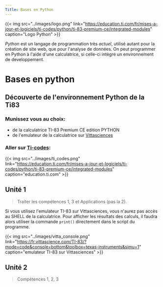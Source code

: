 ```yaml
---
Title: Bases en Python
---
```


{{< img src="../images/logo.png" link="https://education.ti.com/fr/mises-a-jour-et-logiciels/ti-codes/python/ti-83-premium-ce/integrated-modules"  caption="Logo Python" >}}

*Python* est un langage de programmation très *actuel*, utilisé autant pour la création de site web, que pour l'analyse de données. On peut programmer en Python à l'aide d'une calculatrice, si celle-ci intègre un environnement de developpement.

# Bases en python
## Découverte de l'environnement Python de la Ti83
### Munissez vous **au choix**:

* de la calculatrice TI-83 Premium CE edition PYTHON
* de l'emulateur de la calculatrice sur [Vittasciences](https://fr.vittascience.com/TI-83/?mode=code&console=bottom&toolbox=texas-instruments&simu=1)

### Aller sur [Ti-codes](https://education.ti.com/fr/mises-a-jour-et-logiciels/ti-codes/python/ti-83-premium-ce/integrated-modules):


{{< img src="../images/ti_codes.png" link="https://education.ti.com/fr/mises-a-jour-et-logiciels/ti-codes/python/ti-83-premium-ce/integrated-modules"  caption="education.ti.com" >}} 

## Unité 1
> Traiter les compétences 1, 3 et Applications (pas la 2).

Si vous utilisez l'emulateur TI-83 sur Vittasciences, vous n'aurez pas accès au SHELL de la calculatrice. Pour afficher les résultats des calculs, il faudra alors utiliser la commande `print()` directement dans le script du programme.

{{< img src="../images/vitta_console.png" link="https://fr.vittascience.com/TI-83/?mode=code&console=bottom&toolbox=texas-instruments&simu=1" caption="emulateur TI-83 sur Vittasciences" >}} 

## Unité 2
> Compétences 1, 2, 3




